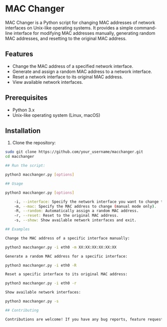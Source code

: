 # MAC Changer

MAC Changer is a Python script for changing MAC addresses of network interfaces on Unix-like operating systems. It provides a simple command-line interface for modifying MAC addresses manually, generating random MAC addresses, and resetting to the original MAC address.

## Features

- Change the MAC address of a specified network interface.
- Generate and assign a random MAC address to a network interface.
- Reset a network interface to its original MAC address.
- View available network interfaces.

## Prerequisites

- Python 3.x
- Unix-like operating system (Linux, macOS)

## Installation

1. Clone the repository:

```bash
sudo git clone https://github.com/your_username/macchanger.git
cd macchanger

## Run the script:

python3 macchanger.py [options]

## Usage

python3 macchanger.py [options]

    -i, --interface: Specify the network interface you want to change the MAC address for.
    -m, --mac: Specify the MAC address to change (manual mode only).
    -R, --random: Automatically assign a random MAC address.
    -r, --reset: Reset to the original MAC address.
    -s, --show: Show available network interfaces and exit.

## Examples

Change the MAC address of a specific interface manually:

python3 macchanger.py -i eth0 -m XX:XX:XX:XX:XX:XX

Generate a random MAC address for a specific interface:

python3 macchanger.py -i eth0 -R

Reset a specific interface to its original MAC address:

python3 macchanger.py -i eth0 -r

Show available network interfaces:

python3 macchanger.py -s

## Contributing

Contributions are welcome! If you have any bug reports, feature requests, or suggestions, please open an issue or submit a pull request.
